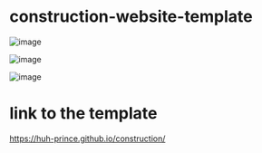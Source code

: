 # construction-website-template

![image](<images/Screenshot 2023-11-17 at 1.27.55 PM.png>)


![image](<images/Screenshot 2023-11-17 at 1.28.28 PM.png>)


![image](<images/Screenshot 2023-11-17 at 1.28.45 PM.png>)


# link to the template
https://huh-prince.github.io/construction/